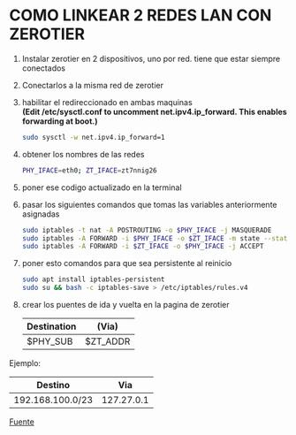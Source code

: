 # COMO LINKEAR 2 REDES LAN CON ZEROTIER

                
1. Instalar zerotier en 2 dispositivos, uno por red. tiene que estar siempre conectados

2. Conectarlos a la misma red de zerotier

3. habilitar el redireccionado en ambas maquinas  
 **(Edit /etc/sysctl.conf to uncomment net.ipv4.ip_forward. This enables forwarding at boot.)**

    ```bash
    sudo sysctl -w net.ipv4.ip_forward=1
    ```

4. obtener los nombres de las redes
    ```bash
    PHY_IFACE=eth0; ZT_IFACE=zt7nnig26
    ```

5. poner ese codigo actualizado en la terminal

6. pasar los siguientes comandos que tomas las variables anteriormente asignadas
    ```bash
    sudo iptables -t nat -A POSTROUTING -o $PHY_IFACE -j MASQUERADE
    sudo iptables -A FORWARD -i $PHY_IFACE -o $ZT_IFACE -m state --state RELATED,ESTABLISHED -j ACCEPT
    sudo iptables -A FORWARD -i $ZT_IFACE -o $PHY_IFACE -j ACCEPT
    ```

7. poner esto comandos para que sea persistente al reinicio
    ```bash
    sudo apt install iptables-persistent
    sudo su && bash -c iptables-save > /etc/iptables/rules.v4
    ```

8. crear los puentes de ida y vuelta en la pagina de zerotier  

    | Destination | (Via) |
    |---|---|
    | $PHY_SUB | $ZT_ADDR |

Ejemplo:  

|Destino|Via|
|--|--|
|192.168.100.0/23|127.27.0.1|



[Fuente](https://zerotier.atlassian.net/wiki/spaces/SD/pages/224395274/Route+between+ZeroTier+and+Physical+Networks)
